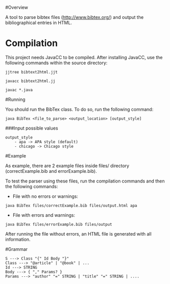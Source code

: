 #Overview

A tool to parse bibtex files (http://www.bibtex.org/) and output the bibliographical entries in HTML. 

# Compilation

This project needs JavaCC to be compiled. After installing JavaCC, use the following commands within the source directory:

```
jjtree bibtext2html.jjt

javacc bibtext2html.jj

javac *.java
```


#Running

You should run the BibTex class. To do so, run the following command:

```
java BibTex <file_to_parse> <output_location> [output_style]

```

###Input possible values
```
output_style
	- apa -> APA style (default)
	- chicago -> Chicago style 
```

#Example


As example, there are 2 example files inside files/ directory (correctExample.bib and errorExample.bib).

To test the parser using these files, run the compilation commands and then the following commands:

- File with no errors or warnings:
```
java BibTex files/correctExample.bib files/output.html apa

```

- File with errors and warnings:
```
java BibTex files/errorExample.bib files/output

```


After running the file without errors, an HTML file is generated with all information.


#Grammar
```
S ---> Class "{" Id Body "}"
Class ---> "@article" | "@book" | ...
Id ---> STRING
Body ---> { "," Params? }
Params ---> "author" "=" STRING | "title" "=" STRING | ....
```
